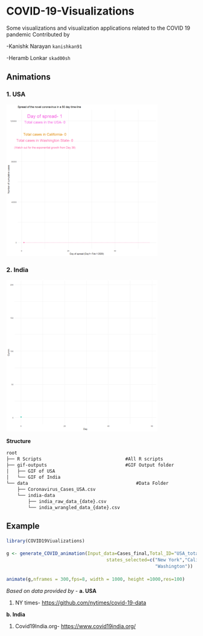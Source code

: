 # COVID-19-Visualizations
Some visualizations and visualization applications related to the COVID 19 pandemic
Contributed by

-Kanishk Narayan `kanishkan91`

-Heramb Lonkar  `skad00sh`

## Animations
### 1. USA
<img src="https://github.com/kanishkan91/COVID-19-Visualizations/raw/master/gif-outputs/Corona_USA.gif" width="400" height="400">

### 2. India
<img src="https://github.com/kanishkan91/COVID-19-Visualizations/raw/master/gif-outputs/Corona_India.gif" width="400" height="400">

**Structure**
```
root
├── R Scripts                               #All R scripts
├── gif-outputs                             #GIF Output folder
│   ├── GIF of USA         
│   └── GIF of India               
└── data                                        #Data Folder
    ├── Coronavirus_Cases_USA.csv
    └── india-data
        ├── india_raw_data_{date}.csv
        └── india_wrangled_data_{date}.csv

```
## Example

```R
library(COVID19Viualizations)

g <- generate_COVID_animation(Input_data=Cases_final,Total_ID="USA_total", 
                                     states_selected=c("New York","California",
                                                       "Washington"))

animate(g,nframes = 300,fps=8, width = 1000, height =1000,res=100) 

```  

*Based on data provided by -*
**a. USA**
1) NY times- https://github.com/nytimes/covid-19-data

**b. India**
1) Covid19India.org- https://www.covid19india.org/

